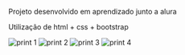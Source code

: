 Projeto desenvolvido em aprendizado junto a alura

Utilização de html + css + bootstrap

![print 1](https://github.com/user-attachments/assets/52dc524d-51ce-48b4-a2f1-620d8b4e1411)
![print 2](https://github.com/user-attachments/assets/b1e02094-f041-49f4-8a02-0b40b8303bbd)
![print 3](https://github.com/user-attachments/assets/2788d9f6-6093-4f8a-a1db-dfee2c838cf9)
![print 4](https://github.com/user-attachments/assets/6f9ee677-a15a-497c-96f6-0137d71887ad)
